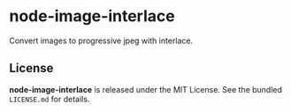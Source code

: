 # node-image-interlace

Convert images to progressive jpeg with interlace.

## License
**node-image-interlace** is released under the MIT License. See the bundled `LICENSE.md` for details.
